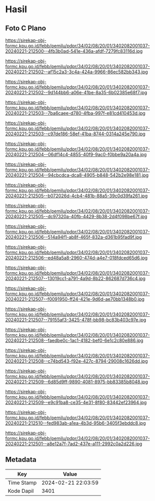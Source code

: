 # Hasil

## Foto C Plano

https://sirekap-obj-formc.kpu.go.id/febb/pemilu/pdpr/34/02/08/20/01/3402082001037-20240221-212500--4fb3b0ad-541e-436a-afdf-7279fc83116d.jpg

https://sirekap-obj-formc.kpu.go.id/febb/pemilu/pdpr/34/02/08/20/01/3402082001037-20240221-212502--af15c2a3-3c4a-424a-9966-86ec582bb343.jpg

https://sirekap-obj-formc.kpu.go.id/febb/pemilu/pdpr/34/02/08/20/01/3402082001037-20240221-212502--9d144bb6-a06e-41be-8a35-6b02385e68f7.jpg

https://sirekap-obj-formc.kpu.go.id/febb/pemilu/pdpr/34/02/08/20/01/3402082001037-20240221-212503--7ba6caee-d780-4fba-997f-e81cd410453d.jpg

https://sirekap-obj-formc.kpu.go.id/febb/pemilu/pdpr/34/02/08/20/01/3402082001037-20240221-212503--c97de186-58ef-41ba-8744-0314a245e790.jpg

https://sirekap-obj-formc.kpu.go.id/febb/pemilu/pdpr/34/02/08/20/01/3402082001037-20240221-212504--06df14c4-4855-40f9-9ac0-f0bbe9a20a4a.jpg

https://sirekap-obj-formc.kpu.go.id/febb/pemilu/pdpr/34/02/08/20/01/3402082001037-20240221-212504--94cbcdca-dca8-4905-b848-542b2e98e181.jpg

https://sirekap-obj-formc.kpu.go.id/febb/pemilu/pdpr/34/02/08/20/01/3402082001037-20240221-212505--b072026d-4cb4-481b-88a5-39c0d39fa261.jpg

https://sirekap-obj-formc.kpu.go.id/febb/pemilu/pdpr/34/02/08/20/01/3402082001037-20240221-212505--dc97320a-40fb-4429-8b38-2d4f098be67f.jpg

https://sirekap-obj-formc.kpu.go.id/febb/pemilu/pdpr/34/02/08/20/01/3402082001037-20240221-212506--514a94f1-ab8f-465f-832a-d361b95fad9f.jpg

https://sirekap-obj-formc.kpu.go.id/febb/pemilu/pdpr/34/02/08/20/01/3402082001037-20240221-212506--ed48a5a8-2960-474d-a4e7-018fdced65d6.jpg

https://sirekap-obj-formc.kpu.go.id/febb/pemilu/pdpr/34/02/08/20/01/3402082001037-20240221-212507--13019cc1-a791-4a9d-8b22-862687d736c4.jpg

https://sirekap-obj-formc.kpu.go.id/febb/pemilu/pdpr/34/02/08/20/01/3402082001037-20240221-212507--f0091950-ff24-421e-9d6d-ae70bb1348b0.jpg

https://sirekap-obj-formc.kpu.go.id/febb/pemilu/pdpr/34/02/08/20/01/3402082001037-20240221-212507--79155af3-3425-478f-bb98-bc83b403c97e.jpg

https://sirekap-obj-formc.kpu.go.id/febb/pemilu/pdpr/34/02/08/20/01/3402082001037-20240221-212508--faedbe0c-1ac1-4182-bef0-6e1c2c80e886.jpg

https://sirekap-obj-formc.kpu.go.id/febb/pemilu/pdpr/34/02/08/20/01/3402082001037-20240221-212508--c74bd543-f92e-427c-8794-29008c1626dd.jpg

https://sirekap-obj-formc.kpu.go.id/febb/pemilu/pdpr/34/02/08/20/01/3402082001037-20240221-212509--6d85d9ff-9890-4081-8975-bb83385b8048.jpg

https://sirekap-obj-formc.kpu.go.id/febb/pemilu/pdpr/34/02/08/20/01/3402082001037-20240221-212509--e9c91ba8-ce35-4e31-8f80-83442ef23964.jpg

https://sirekap-obj-formc.kpu.go.id/febb/pemilu/pdpr/34/02/08/20/01/3402082001037-20240221-212510--fed983ab-a1ea-4b3d-95b6-3405f3ebddc8.jpg

https://sirekap-obj-formc.kpu.go.id/febb/pemilu/pdpr/34/02/08/20/01/3402082001037-20240221-212501--a8e12a7f-7ad2-437e-a111-2992c0a2d226.jpg


## Metadata

| Key        | Value               |
| ---------- | ------------------- |
| Time Stamp | 2024-02-21 22:03:59 |
| Kode Dapil | 3401                |




